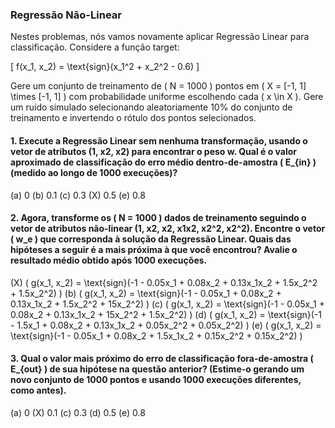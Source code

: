 ### Regressão Não-Linear

Nestes problemas, nós vamos novamente aplicar Regressão Linear para classificação. Considere a função target: 

\[ f(x_1, x_2) = \text{sign}(x_1^2 + x_2^2 - 0.6) \]

Gere um conjunto de treinamento de \( N = 1000 \) pontos em \( X = [-1, 1] \times [-1, 1] \) com probabilidade uniforme escolhendo cada \( x \in X \). Gere um ruído simulado selecionando aleatoriamente 10% do conjunto de treinamento e invertendo o rótulo dos pontos selecionados.

#### 1. Execute a Regressão Linear sem nenhuma transformação, usando o vetor de atributos (1, x2, x2) para encontrar o peso w. Qual é o valor aproximado de classificação do erro médio dentro-de-amostra \( E_{in} \) (medido ao longo de 1000 execuções)?

(a) 0
(b) 0.1
(c) 0.3
(X) 0.5
(e) 0.8

#### 2. Agora, transforme os \( N = 1000 \) dados de treinamento seguindo o vetor de atributos não-linear (1, x2, x2, x1x2, x2^2, x2^2). Encontre o vetor \( w_e \) que corresponda à solução da Regressão Linear. Quais das hipóteses a seguir é a mais próxima à que você encontrou? Avalie o resultado médio obtido após 1000 execuções.

(X) \( g(x_1, x_2) = \text{sign}(-1 - 0.05x_1 + 0.08x_2 + 0.13x_1x_2 + 1.5x_2^2 + 1.5x_2^2) \)
(b) \( g(x_1, x_2) = \text{sign}(-1 - 0.05x_1 + 0.08x_2 + 0.13x_1x_2 + 1.5x_2^2 + 15x_2^2) \)
(c) \( g(x_1, x_2) = \text{sign}(-1 - 0.05x_1 + 0.08x_2 + 0.13x_1x_2 + 15x_2^2 + 1.5x_2^2) \)
(d) \( g(x_1, x_2) = \text{sign}(-1 - 1.5x_1 + 0.08x_2 + 0.13x_1x_2 + 0.05x_2^2 + 0.05x_2^2) \)
(e) \( g(x_1, x_2) = \text{sign}(-1 - 0.05x_1 + 0.08x_2 + 1.5x_1x_2 + 0.15x_2^2 + 0.15x_2^2) \)

#### 3. Qual o valor mais próximo do erro de classificação fora-de-amostra \( E_{out} \) de sua hipótese na questão anterior? (Estime-o gerando um novo conjunto de 1000 pontos e usando 1000 execuções diferentes, como antes).

(a) 0
(X) 0.1
(c) 0.3
(d) 0.5
(e) 0.8
